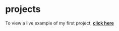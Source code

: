 # projects
To view a live example of my first project, **[click here](https://ak-0283.github.io/projects/Project%201/)**

